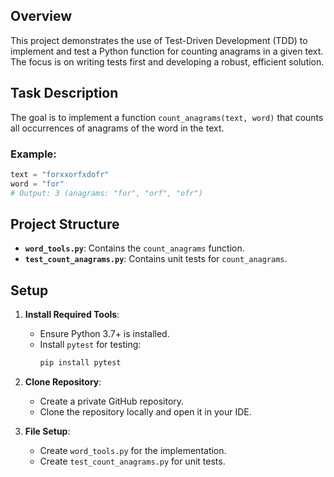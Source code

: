 ## Overview
This project demonstrates the use of Test-Driven Development (TDD) to implement and test a Python function for counting anagrams in a given text. The focus is on writing tests first and developing a robust, efficient solution.

## Task Description
The goal is to implement a function `count_anagrams(text, word)` that counts all occurrences of anagrams of the word in the text.

### Example:
```python
text = "forxxorfxdofr"
word = "for"
# Output: 3 (anagrams: "for", "orf", "ofr")
```

## Project Structure
- **`word_tools.py`**: Contains the `count_anagrams` function.
- **`test_count_anagrams.py`**: Contains unit tests for `count_anagrams`.

## Setup

1. **Install Required Tools**:
   - Ensure Python 3.7+ is installed.
   - Install `pytest` for testing:
     ```bash
     pip install pytest
     ```

2. **Clone Repository**:
   - Create a private GitHub repository.
   - Clone the repository locally and open it in your IDE.

3. **File Setup**:
   - Create `word_tools.py` for the implementation.
   - Create `test_count_anagrams.py` for unit tests.


